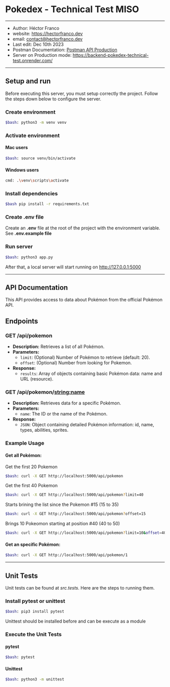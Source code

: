 # Pokedex - Technical Test MISO
---
- Author: Héctor Franco
- website: <https://hectorfranco.dev>
- email: <contact@hectorfranco.dev>
- Last edit: Dec 10th 2023
- Postman Documentation: [Postman API Production](https://documenter.getpostman.com/view/31664787/2s9Ykhg4W4)
- Server on Production mode: <https://backend-pokedex-technical-test.onrender.com/>
___

## Setup and run
Before executing this server, you must setup correctly the project. Follow the steps down below to configure the server.

### Create environment
```bash
$bash: python3 -m venv venv
```
### Activate environment

#### Mac users
```bash
$bash: source venv/bin/activate
```
#### Windows users
```bash
cmd: .\venv\scripts\activate
```
### Install dependencies
```bash
$bash pip install -r requirements.txt 
```

### Create .env file
Create an **.env** file at the root of the project with the environment variable. See __.env.example file__ 

### Run server
```bash
$bash: python3 app.py
```

After that, a local server will start running on http://127.0.0.1:5000

___

## API Documentation

This API provides access to data about Pokémon from the official Pokémon API.

## Endpoints

### GET /api/pokemon

* **Description:** Retrieves a list of all Pokémon.
* **Parameters:**
    * `limit`: (Optional) Number of Pokémon to retrieve (default: 20).
    * `offset`: (Optional) Number from looking for Pokemon.
* **Response:**
    * `results`: Array of objects containing basic Pokémon data:    name and URL (resource).

### GET /api/pokemon/<string:name>

* **Description:** Retrieves data for a specific Pokémon.
* **Parameters:**
    * `name`: The ID or the name of the Pokémon.
* **Response:**
    * `JSON`: Object containing detailed Pokémon information:
      id, name, types, abilities, sprites.

### Example Usage

#### Get all Pokémon:

Get the first 20 Pokemon
```bash
$bash: curl -X GET http://localhost:5000/api/pokemon
```
Get the first 40 Pokemon
```bash
$bash: curl -X GET http://localhost:5000/api/pokemon?limit=40
```
Starts brining the list since the Pokemon #15 (15 to 35)
```bash
$bash: curl -X GET http://localhost:5000/api/pokemon?offset=15
```
Brings 10 Pokeomon starting at position #40 (40 to 50)
```bash
$bash: curl -X GET http://localhost:5000/api/pokemon?limit=10&offset=40
```
#### Get an specific Pokémon:

```bash
$bash: curl -X GET http://localhost:5000/api/pokemon/1
```
___

## Unit Tests
Unit tests can be found at *src.tests*. Here are the steps to running them.

### Install pytest or unittest
```bash
$bash: pip3 install pytest
```
Unittest should be installed before and can be execute as a module
### Execute the Unit Tests
#### pytest
```bash
$bash: pytest
```
#### Unittest
```bash
$bash: python3 -m unittest
```
